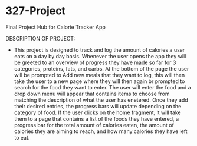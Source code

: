 # 327-Project
Final Project Hub for Calorie Tracker App

DESCRIPTION OF PROJECT:
- This project is designed to track and log the amount of calories a user eats on a day by day basis.
Whenever the user opens the app they will be greeted to an overview of progress they have made so
far for 3 categories, proteins, fats, and carbs. At the bottom of the page the user will be prompted
to Add new meals that they want to log, this will then take the user to a new page where they will then
again br prompted to search for the food they want to enter. The user will enter the food and a drop down
menu will appear that contains items to choose from matching the description of what the user has enetered.
Once they add their desired entries, the progress bars will update depending on the category of food. If the user
clicks on the home fragment, it will take them to a page that contains a list of the foods they have
entered, a progress bar for the total amount of calories eaten, the amount of calories they are aiming to reach,
and how many calories they have left to eat. 
